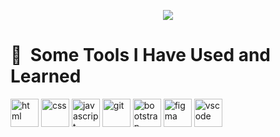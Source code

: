 <p align="center">
  <img src="68747470733a2f2f63617073756c652d72656e6465722e76657263656c2e6170702f6170693f747970653d776176696e6726636f6c6f723d6772616469656e7426746578743d48656c6c6f21266865696768743d3130302673656374696f6e3d686561646572"/>
</p>

<h1> 🚀 &nbsp;Some Tools I Have Used and Learned</h1>
<p align="left">
  <img src="https://cdn.jsdelivr.net/gh/devicons/devicon/icons/html5/html5-original.svg" alt="html"  width="45" height="45" />
  <img src="https://cdn.jsdelivr.net/gh/devicons/devicon/icons/css3/css3-original.svg"  alt="css"  width="45" height="45" />
  <img src="https://cdn.jsdelivr.net/gh/devicons/devicon/icons/javascript/javascript-original.svg" alt="javascript" width="45" height="45" />
  <img src="https://cdn.jsdelivr.net/gh/devicons/devicon/icons/git/git-original.svg"  alt="git"  width="45" height="45" />
  <img src="https://cdn.jsdelivr.net/gh/devicons/devicon/icons/bootstrap/bootstrap-original.svg"  alt="bootstrap"  width="45" height="45"  />
  <img src="https://cdn.jsdelivr.net/gh/devicons/devicon/icons/figma/figma-original.svg"  alt="figma"  width="45" height="45" />

<img src="https://cdn.jsdelivr.net/gh/devicons/devicon/icons/vscode/vscode-original.svg" alt="vscode" width="45" height="45"/>


</p>

